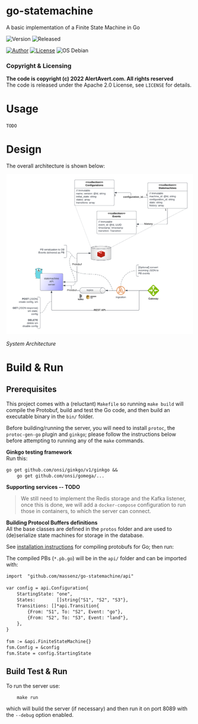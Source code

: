 # go-statemachine

A basic implementation of a Finite State Machine in Go

![Version](https://img.shields.io/badge/Version-0.1.0-blue)
![Released](https://img.shields.io/badge/unreleased-green)

[![Author](https://img.shields.io/badge/Author-M.%20Massenzio-green)](https://github.com/massenz)
[![License](https://img.shields.io/badge/License-Apache%202.0-blue.svg)](https://opensource.org/licenses/Apache-2.0)
![OS Debian](https://img.shields.io/badge/OS-Linux-green)

### Copyright & Licensing

**The code is copyright (c) 2022 AlertAvert.com. All rights reserved**<br>
The code is released under the Apache 2.0 License, see `LICENSE` for details.

# Usage

`TODO`

# Design

The overall architecture is shown below:

![Architecture](docs/images/statemachine.png)

*System Architecture*


# Build & Run

## Prerequisites

This project comes with a (reluctant) `Makefile` so running `make build` will compile the Protobuf, build and test the Go code, and then build an executable binary in the `bin/` folder.

Before building/running the server, you will need to install `protoc`, the `protoc-gen-go` plugin and `ginkgo`; please follow the instructions below before attempting to running any of the `make` commands.

**Ginkgo testing framework**<br/>
Run this:

    go get github.com/onsi/ginkgo/v1/ginkgo &&
        go get github.com/onsi/gomega/...


**Supporting services -- TODO**<br/>
>We still need to implement the Redis storage and the Kafka listener, once this is done, we will add a `docker-compose` configuration to run those in containers, to which the server can connect.


**Building Protocol Buffers definitions**<br/>
All the base classes are defined in the `protos` folder and are used to (de)serialize state machines for storage in the database.

See [installation instructions](https://developers.google.com/protocol-buffers/docs/gotutorial#compiling-your-protocol-buffers) for compiling protobufs for Go; then run:


The compiled PBs (`*.pb.go`) will be in the `api/` folder and can be imported with:

```shell
import 	"github.com/massenz/go-statemachine/api"

var config = api.Configuration{
    StartingState: "one",
    States:        []string{"S1", "S2", "S3"},
    Transitions: []*api.Transition{
        {From: "S1", To: "S2", Event: "go"},
        {From: "S2", To: "S3", Event: "land"},
    },
}

fsm := &api.FiniteStateMachine{}
fsm.Config = &config
fsm.State = config.StartingState
```
## Build Test & Run

To run the server use:

        make run

which will build the server (if necessary) and then run it on port 8089 with the `--debug` option enabled.
